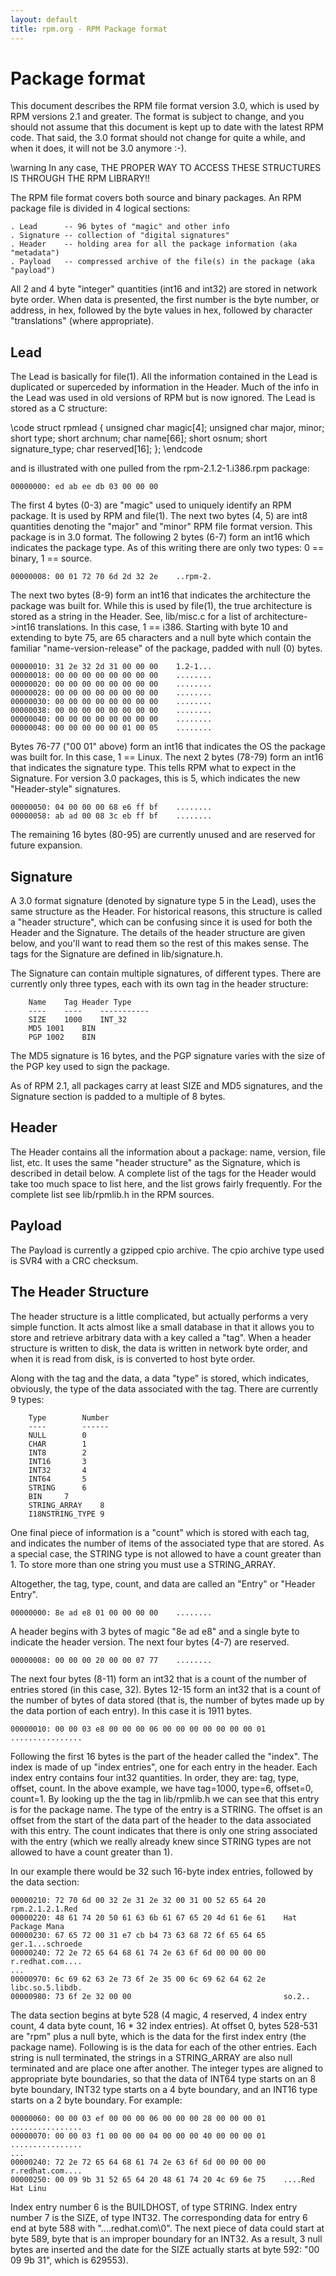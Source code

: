 ```yaml
---
layout: default
title: rpm.org - RPM Package format
---
```

# Package format

This document describes the RPM file format version 3.0, which is used
by RPM versions 2.1 and greater.  The format is subject to change, and
you should not assume that this document is kept up to date with the
latest RPM code.  That said, the 3.0 format should not change for
quite a while, and when it does, it will not be 3.0 anymore :-).

\warning In any case, THE PROPER WAY TO ACCESS THESE STRUCTURES IS THROUGH
THE RPM LIBRARY!!

The RPM file format covers both source and binary packages.  An RPM
package file is divided in 4 logical sections:

```
. Lead      -- 96 bytes of "magic" and other info
. Signature -- collection of "digital signatures"
. Header    -- holding area for all the package information (aka "metadata")
. Payload   -- compressed archive of the file(s) in the package (aka "payload")
```

All 2 and 4 byte "integer" quantities (int16 and int32) are stored in
network byte order.  When data is presented, the first number is the
byte number, or address, in hex, followed by the byte values in hex,
followed by character "translations" (where appropriate).

## Lead

The Lead is basically for file(1).  All the information contained in
the Lead is duplicated or superceded by information in the Header.
Much of the info in the Lead was used in old versions of RPM but is
now ignored.  The Lead is stored as a C structure:

\code
struct rpmlead {
    unsigned char magic[4];
    unsigned char major, minor;
    short type;
    short archnum;
    char name[66];
    short osnum;
    short signature_type;
    char reserved[16];
};
\endcode

and is illustrated with one pulled from the rpm-2.1.2-1.i386.rpm
package:

```
00000000: ed ab ee db 03 00 00 00
```

The first 4 bytes (0-3) are "magic" used to uniquely identify an RPM
package.  It is used by RPM and file(1).  The next two bytes (4, 5)
are int8 quantities denoting the "major" and "minor" RPM file format
version.  This package is in 3.0 format.  The following 2 bytes (6-7)
form an int16 which indicates the package type.  As of this writing
there are only two types: 0 == binary, 1 == source.

```
00000008: 00 01 72 70 6d 2d 32 2e    ..rpm-2.
```

The next two bytes (8-9) form an int16 that indicates the architecture
the package was built for.  While this is used by file(1), the true
architecture is stored as a string in the Header.  See, lib/misc.c for
a list of architecture->int16 translations.  In this case, 1 == i386.
Starting with byte 10 and extending to byte 75, are 65 characters and
a null byte which contain the familiar "name-version-release" of the
package, padded with null (0) bytes.

```
00000010: 31 2e 32 2d 31 00 00 00    1.2-1...
00000018: 00 00 00 00 00 00 00 00    ........
00000020: 00 00 00 00 00 00 00 00    ........
00000028: 00 00 00 00 00 00 00 00    ........
00000030: 00 00 00 00 00 00 00 00    ........
00000038: 00 00 00 00 00 00 00 00    ........
00000040: 00 00 00 00 00 00 00 00    ........
00000048: 00 00 00 00 00 01 00 05    ........
```

Bytes 76-77 ("00 01" above) form an int16 that indicates the OS the
package was built for.  In this case, 1 == Linux.  The next 2 bytes
(78-79) form an int16 that indicates the signature type.  This tells
RPM what to expect in the Signature.  For version 3.0 packages, this
is 5, which indicates the new "Header-style" signatures.

```
00000050: 04 00 00 00 68 e6 ff bf    ........
00000058: ab ad 00 08 3c eb ff bf    ........
```

The remaining 16 bytes (80-95) are currently unused and are reserved
for future expansion.

## Signature

A 3.0 format signature (denoted by signature type 5 in the Lead), uses
the same structure as the Header.  For historical reasons, this
structure is called a "header structure", which can be confusing since
it is used for both the Header and the Signature.  The details of the
header structure are given below, and you'll want to read them so the
rest of this makes sense.  The tags for the Signature are defined in
lib/signature.h.

The Signature can contain multiple signatures, of different types.
There are currently only three types, each with its own tag in the
header structure:

```
	Name	Tag	Header Type
	----	----	-----------
	SIZE	1000	INT_32
	MD5	1001	BIN
	PGP	1002	BIN
```

The MD5 signature is 16 bytes, and the PGP signature varies with
the size of the PGP key used to sign the package.

As of RPM 2.1, all packages carry at least SIZE and MD5 signatures,
and the Signature section is padded to a multiple of 8 bytes.

## Header

The Header contains all the information about a package: name,
version, file list, etc.  It uses the same "header structure" as the
Signature, which is described in detail below.  A complete list of the
tags for the Header would take too much space to list here, and the
list grows fairly frequently.  For the complete list see lib/rpmlib.h
in the RPM sources.

## Payload

The Payload is currently a gzipped cpio archive.  The cpio
archive type used is SVR4 with a CRC checksum.

## The Header Structure

The header structure is a little complicated, but actually performs a
very simple function.  It acts almost like a small database in that it
allows you to store and retrieve arbitrary data with a key called a
"tag".  When a header structure is written to disk, the data is
written in network byte order, and when it is read from disk, is is
converted to host byte order.

Along with the tag and the data, a data "type" is stored, which indicates,
obviously, the type of the data associated with the tag.  There are
currently 9 types:

```
	Type		Number
	----		------
	NULL		0
	CHAR		1
	INT8		2
	INT16		3
	INT32		4
	INT64		5
	STRING		6
	BIN		7
	STRING_ARRAY	8
	I18NSTRING_TYPE	9
```

One final piece of information is a "count" which is stored with each
tag, and indicates the number of items of the associated type that are
stored.  As a special case, the STRING type is not allowed to have a
count greater than 1.  To store more than one string you must use a
STRING_ARRAY.

Altogether, the tag, type, count, and data are called an "Entry" or
"Header Entry".

```
00000000: 8e ad e8 01 00 00 00 00    ........
```

A header begins with 3 bytes of magic "8e ad e8" and a single byte to
indicate the header version.  The next four bytes (4-7) are reserved.

```
00000008: 00 00 00 20 00 00 07 77    ........
```

The next four bytes (8-11) form an int32 that is a count of the number
of entries stored (in this case, 32).  Bytes 12-15 form an int32 that
is a count of the number of bytes of data stored (that is, the number
of bytes made up by the data portion of each entry).  In this case it
is 1911 bytes.

```
00000010: 00 00 03 e8 00 00 00 06 00 00 00 00 00 00 00 01    ................
```

Following the first 16 bytes is the part of the header called the
"index".  The index is made of up "index entries", one for each entry
in the header.  Each index entry contains four int32 quantities.  In
order, they are: tag, type, offset, count.  In the above example, we
have tag=1000, type=6, offset=0, count=1.  By looking up the the tag
in lib/rpmlib.h we can see that this entry is for the package name.
The type of the entry is a STRING.  The offset is an offset from the
start of the data part of the header to the data associated with this
entry.  The count indicates that there is only one string associated
with the entry (which we really already knew since STRING types are
not allowed to have a count greater than 1).

In our example there would be 32 such 16-byte index entries, followed
by the data section:

```
00000210: 72 70 6d 00 32 2e 31 2e 32 00 31 00 52 65 64 20    rpm.2.1.2.1.Red 
00000220: 48 61 74 20 50 61 63 6b 61 67 65 20 4d 61 6e 61    Hat Package Mana
00000230: 67 65 72 00 31 e7 cb b4 73 63 68 72 6f 65 64 65    ger.1...schroede
00000240: 72 2e 72 65 64 68 61 74 2e 63 6f 6d 00 00 00 00    r.redhat.com....
...
00000970: 6c 69 62 63 2e 73 6f 2e 35 00 6c 69 62 64 62 2e    libc.so.5.libdb.
00000980: 73 6f 2e 32 00 00                                  so.2..
```

The data section begins at byte 528 (4 magic, 4 reserved, 4 index
entry count, 4 data byte count, 16 * 32 index entries).  At offset 0,
bytes 528-531 are "rpm" plus a null byte, which is the data for the
first index entry (the package name).  Following is is the data for
each of the other entries.  Each string is null terminated, the strings
in a STRING_ARRAY are also null terminated and are place one after
another.  The integer types are aligned to appropriate byte boundaries,
so that the data of INT64 type starts on an 8 byte boundary, INT32
type starts on a 4 byte boundary, and an INT16 type starts on a 2 byte
boundary.  For example:

```
00000060: 00 00 03 ef 00 00 00 06 00 00 00 28 00 00 00 01    ................
00000070: 00 00 03 f1 00 00 00 04 00 00 00 40 00 00 00 01    ................
...
00000240: 72 2e 72 65 64 68 61 74 2e 63 6f 6d 00 00 00 00    r.redhat.com....
00000250: 00 09 9b 31 52 65 64 20 48 61 74 20 4c 69 6e 75    ....Red Hat Linu
```

Index entry number 6 is the BUILDHOST, of type STRING.  Index entry
number 7 is the SIZE, of type INT32.  The corresponding data for entry
6 end at byte 588 with "....redhat.com\0".  The next piece of data
could start at byte 589, byte that is an improper boundary for an INT32.
As a result, 3 null bytes are inserted and the date for the SIZE actually
starts at byte 592: "00 09 9b 31", which is 629553).

